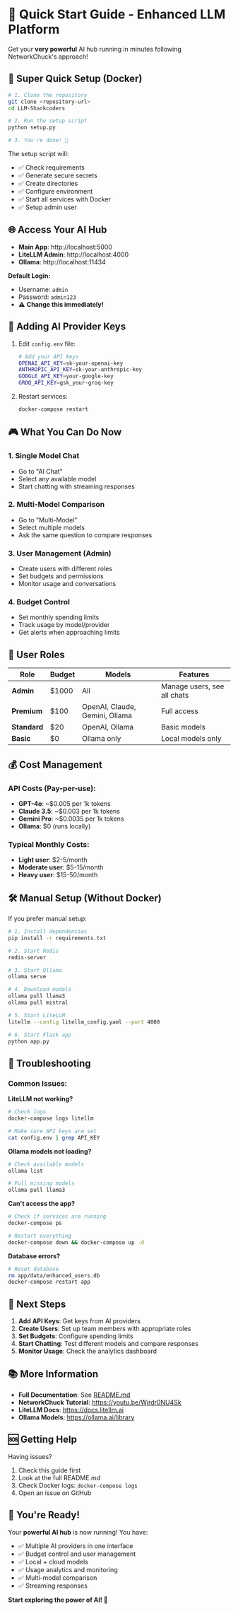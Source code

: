 # 🚀 Quick Start Guide - Enhanced LLM Platform

Get your **very powerful** AI hub running in minutes following NetworkChuck's approach!

## 🎯 Super Quick Setup (Docker)

```bash
# 1. Clone the repository
git clone <repository-url>
cd LLM-Sharkcoders

# 2. Run the setup script
python setup.py

# 3. You're done! 🎉
```

The setup script will:
- ✅ Check requirements
- ✅ Generate secure secrets  
- ✅ Create directories
- ✅ Configure environment
- ✅ Start all services with Docker
- ✅ Setup admin user

## 🌐 Access Your AI Hub

- **Main App**: http://localhost:5000
- **LiteLLM Admin**: http://localhost:4000
- **Ollama**: http://localhost:11434

**Default Login:**
- Username: `admin`
- Password: `admin123`
- ⚠️ **Change this immediately!**

## 🔑 Adding AI Provider Keys

1. Edit `config.env` file:
   ```bash
   # Add your API keys
   OPENAI_API_KEY=sk-your-openai-key
   ANTHROPIC_API_KEY=sk-your-anthropic-key
   GOOGLE_API_KEY=your-google-key
   GROQ_API_KEY=gsk_your-groq-key
   ```

2. Restart services:
   ```bash
   docker-compose restart
   ```

## 🎮 What You Can Do Now

### 1. **Single Model Chat**
- Go to "AI Chat"
- Select any available model
- Start chatting with streaming responses

### 2. **Multi-Model Comparison** 
- Go to "Multi-Model"
- Select multiple models
- Ask the same question to compare responses

### 3. **User Management** (Admin)
- Create users with different roles
- Set budgets and permissions
- Monitor usage and conversations

### 4. **Budget Control**
- Set monthly spending limits
- Track usage by model/provider
- Get alerts when approaching limits

## 👥 User Roles

| Role | Budget | Models | Features |
|------|--------|--------|----------|
| **Admin** | $1000 | All | Manage users, see all chats |
| **Premium** | $100 | OpenAI, Claude, Gemini, Ollama | Full access |
| **Standard** | $20 | OpenAI, Ollama | Basic models |
| **Basic** | $0 | Ollama only | Local models only |

## 💰 Cost Management

### API Costs (Pay-per-use):
- **GPT-4o**: ~$0.005 per 1k tokens
- **Claude 3.5**: ~$0.003 per 1k tokens  
- **Gemini Pro**: ~$0.0035 per 1k tokens
- **Ollama**: $0 (runs locally)

### Typical Monthly Costs:
- **Light user**: $2-5/month
- **Moderate user**: $5-15/month
- **Heavy user**: $15-50/month

## 🛠️ Manual Setup (Without Docker)

If you prefer manual setup:

```bash
# 1. Install dependencies
pip install -r requirements.txt

# 2. Start Redis
redis-server

# 3. Start Ollama
ollama serve

# 4. Download models
ollama pull llama3
ollama pull mistral

# 5. Start LiteLLM
litellm --config litellm_config.yaml --port 4000

# 6. Start Flask app
python app.py
```

## 🔧 Troubleshooting

### Common Issues:

**LiteLLM not working?**
```bash
# Check logs
docker-compose logs litellm

# Make sure API keys are set
cat config.env | grep API_KEY
```

**Ollama models not loading?**
```bash
# Check available models
ollama list

# Pull missing models
ollama pull llama3
```

**Can't access the app?**
```bash
# Check if services are running
docker-compose ps

# Restart everything
docker-compose down && docker-compose up -d
```

**Database errors?**
```bash
# Reset database
rm app/data/enhanced_users.db
docker-compose restart app
```

## 🎯 Next Steps

1. **Add API Keys**: Get keys from AI providers
2. **Create Users**: Set up team members with appropriate roles
3. **Set Budgets**: Configure spending limits
4. **Start Chatting**: Test different models and compare responses
5. **Monitor Usage**: Check the analytics dashboard

## 📚 More Information

- **Full Documentation**: See [README.md](README.md)
- **NetworkChuck Tutorial**: https://youtu.be/Wjrdr0NU4Sk
- **LiteLLM Docs**: https://docs.litellm.ai
- **Ollama Models**: https://ollama.ai/library

## 🆘 Getting Help

Having issues? 
1. Check this guide first
2. Look at the full README.md
3. Check Docker logs: `docker-compose logs`
4. Open an issue on GitHub

## 🎉 You're Ready!

Your **powerful AI hub** is now running! You have:
- ✅ Multiple AI providers in one interface
- ✅ Budget control and user management  
- ✅ Local + cloud models
- ✅ Usage analytics and monitoring
- ✅ Multi-model comparison
- ✅ Streaming responses

**Start exploring the power of AI! 🚀** 